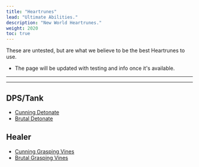 ```yaml
---
title: "Heartrunes"
lead: "Ultimate Abilities."
description: "New World Heartrunes."
weight: 2020
toc: true
---
```


These are untested, but are what we believe to be the best Heartrunes to use.

- The page will be updated with testing and info once it's available.


---

---


## DPS/Tank

- <a href="https://ptr.nwdb.info/db/item/runedetonatet3a" target="_blank">Cunning Detonate</a>
- <a href="https://ptr.nwdb.info/db/item/runedetonatet3c" target="_blank">Brutal Detonate</a>


## Healer

- <a href="https://ptr.nwdb.info/db/item/runegraspingvinest3a" target="_blank">Cunning Grasping Vines</a>
- <a href="https://ptr.nwdb.info/db/item/runegraspingvinest3c" target="_blank">Brutal Grasping Vines</a>